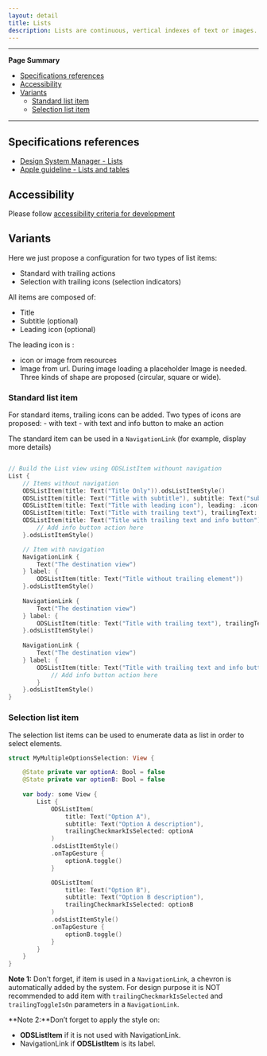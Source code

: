```yaml
---
layout: detail
title: Lists
description: Lists are continuous, vertical indexes of text or images.
---
```


---

**Page Summary**

* [Specifications references](#specifications-references)
* [Accessibility](#accessibility)
* [Variants](#variants)
   * [Standard list item](#standard-list-item)
   * [Selection list item](#selection-list-item)

---

## Specifications references

- [Design System Manager - Lists](https://system.design.orange.com/0c1af118d/p/09a804-lists/b/669743)
- [Apple guideline - Lists and tables](https://developer.apple.com/design/human-interface-guidelines/components/layout-and-organization/lists-and-tables)

## Accessibility

Please follow [accessibility criteria for development](https://a11y-guidelines.orange.com/en/mobile/ios/)

## Variants
   
Here we just propose a configuration for two types of list items:
- Standard with trailing actions
- Selection with trailing icons (selection indicators) 
  
All items are composed of:
- Title
- Subtitle (optional)
- Leading icon (optional)

The leading icon is :
- icon or image from resources
- Image from url. During image loading a placeholder Image is needed. Three kinds of shape are proposed (circular, square or wide).
    
 
### Standard list item 
 
 For standard items, trailing icons can be added. Two types of icons are proposed:
    - with text 
    - with text and info button to make an action
    
The standard item can be used in a `NavigationLink` (for example, display more details)

```swift

// Build the List view using ODSListItem withount navigation
List {
    // Items without navigation   
    ODSListItem(title: Text("Title Only")).odsListItemStyle()
    ODSListItem(title: Text("Title with subtitle"), subtitle: Text("subtitle")).odsListItemStyle()    
    ODSListItem(title: Text("Title with leading icon"), leading: .icon(Image(systemName: "heart"))).odsListItemStyle()
    ODSListItem(title: Text("Title with trailing text"), trailingText: Text("Details")).odsListItemStyle()
    ODSListItem(title: Text("Title with trailing text and info button"), trailingText: Text("Details")) {
        // Add info button action here
    }.odsListItemStyle()

    // Item with navigation
    NavigationLink {
        Text("The destination view")
    } label: {
        ODSListItem(title: Text("Title without trailing element"))
    }.odsListItemStyle()
    
    NavigationLink {
        Text("The destination view")
    } label: {
        ODSListItem(title: Text("Title with trailing text"), trailingText: Text("Details"))
    }.odsListItemStyle()
    
    NavigationLink {
        Text("The destination view")
    } label: {
        ODSListItem(title: Text("Title with trailing text and info button"), trailingText: Text("Details")) {
            // Add info button action here
        }
    }.odsListItemStyle()
}
```

### Selection list item

The selection list items can be used to enumerate data as list in order to select elements.

```swift
struct MyMultipleOptionsSelection: View {

    @State private var optionA: Bool = false
    @State private var optionB: Bool = false
    
    var body: some View {
        List {
            ODSListItem(
                title: Text("Option A"),
                subtitle: Text("Option A description"),
                trailingCheckmarkIsSelected: optionA
            )
            .odsListItemStyle()
            .onTapGesture {
                optionA.toggle()
            }

            ODSListItem(
                title: Text("Option B"),
                subtitle: Text("Option B description"),
                trailingCheckmarkIsSelected: optionB
            )
            .odsListItemStyle()
            .onTapGesture {
                optionB.toggle()
            }
        }
    }
}     
```

**Note 1:** Don’t forget, if item is used in a `NavigationLink`, a chevron is automatically added by the system. For design purpose it is NOT recommended to add item with `trailingCheckmarkIsSelected` and `trailingToggleIsOn` parameters in a `NavigationLink`.

**Note 2:**Don’t forget to apply the style on: 
- __ODSListItem__ if it is not used with NavigationLink.
- NavigationLink if __ODSListItem__ is its label.

